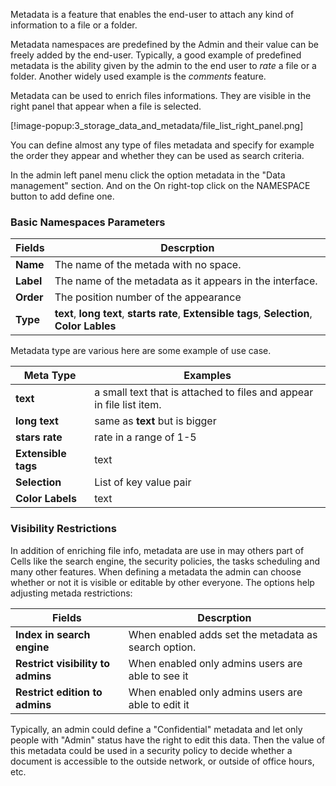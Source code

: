 Metadata is a feature that enables the end-user to attach any kind of information to a file or a folder.

Metadata namespaces are predefined by the Admin and their value can be freely added by the end-user. Typically, a good example of predefined metadata is the ability given by the admin to the end user to _rate_ a file or a folder. Another widely used example is the _comments_ feature.

Metadata can be used to enrich files informations. They are visible in the right panel that appear when a file is selected. 

[!image-popup:3_storage_data_and_metadata/file_list_right_panel.png]

You can define almost any type of files metadata and specify for example the order they appear and whether they can be used as search criteria.

In the admin left panel menu click the option metadata in the "Data management" section. And on the On right-top click on the NAMESPACE button to add define one.

### Basic Namespaces Parameters


| Fields| Descrption|
|-------|-----------|
|**Name**| The name of the metada with no space.|
|**Label**| The name of the metadata as it appears in the interface.
|**Order**| The position number of the appearance|
|**Type**|  **text**, **long text**, **starts rate**, **Extensible tags**, **Selection**, **Color Lables**|

Metadata type are various here are some example of use case.

| Meta Type| Examples|
|----------|---------|
|**text**| a small text that is attached to files and appear in file list item.|
|**long text**| same as **text** but is bigger|
|**stars rate**| rate in a range of 1-5|
|**Extensible tags**|  text|
|**Selection**|  List of key value pair|
|**Color Labels**|  text|


### Visibility Restrictions

In addition of enriching file info, metadata are use in may others part of Cells like the search engine, the security policies, the tasks scheduling and many other features. When defining a metadata the admin can choose  whether or not it is visible or editable by other everyone. The options help adjusting metada restrictions:


| Fields| Descrption|
|-------|-----------|
|**Index in search engine**| When enabled adds set the metadata as search option.|
|**Restrict visibility to admins**| When enabled only admins users are able to see it|
|**Restrict edition to admins**| When enabled only admins users are able to edit it|

Typically, an admin could define a "Confidential" metadata and let only people with "Admin" status have the right to edit this data. Then the value of this metadata could be used in a security policy to decide whether a document is accessible to the outside network, or outside of office hours, etc.